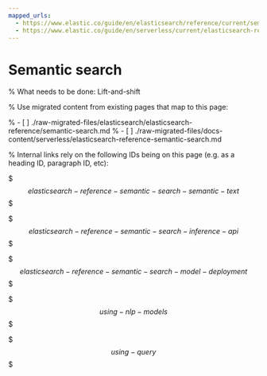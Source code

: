 ```yaml
---
mapped_urls:
  - https://www.elastic.co/guide/en/elasticsearch/reference/current/semantic-search.html
  - https://www.elastic.co/guide/en/serverless/current/elasticsearch-reference-semantic-search.html
---
```


# Semantic search

% What needs to be done: Lift-and-shift

% Use migrated content from existing pages that map to this page:

% - [ ] ./raw-migrated-files/elasticsearch/elasticsearch-reference/semantic-search.md
% - [ ] ./raw-migrated-files/docs-content/serverless/elasticsearch-reference-semantic-search.md

% Internal links rely on the following IDs being on this page (e.g. as a heading ID, paragraph ID, etc):

$$$elasticsearch-reference-semantic-search-semantic-text$$$

$$$elasticsearch-reference-semantic-search-inference-api$$$

$$$elasticsearch-reference-semantic-search-model-deployment$$$

$$$using-nlp-models$$$

$$$using-query$$$